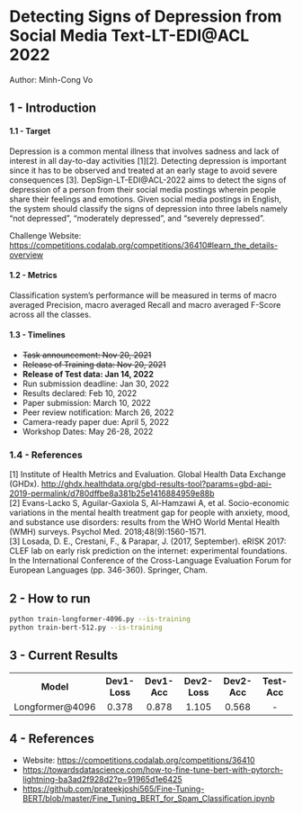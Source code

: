 # Detecting Signs of Depression from Social Media Text-LT-EDI@ACL 2022

Author: Minh-Cong Vo

## 1 - Introduction

#### 1.1 - Target

Depression is a common mental illness that involves sadness and lack of interest in all day-to-day activities [1][2]. Detecting depression is important since it has to be observed and treated at an early stage to avoid severe consequences [3]. DepSign-LT-EDI@ACL-2022 aims to detect the signs of depression of a person from their social media postings wherein people share their feelings and emotions. Given social media postings in English, the system should classify the signs of depression into three labels namely “not depressed”, “moderately depressed”, and “severely depressed”.

Challenge Website: https://competitions.codalab.org/competitions/36410#learn_the_details-overview

#### 1.2 - Metrics

Classification system’s performance will be measured in terms of macro averaged Precision, macro averaged Recall and macro averaged F-Score across all the classes.

#### 1.3 - Timelines

- ~~Task announcement: Nov 20, 2021~~
- ~~Release of Training data: Nov 20, 2021~~
- **Release of Test data: Jan 14, 2022**
- Run submission deadline: Jan 30, 2022
- Results declared: Feb 10, 2022
- Paper submission: March 10, 2022
- Peer review notification: March 26, 2022
- Camera-ready paper due: April 5, 2022
- Workshop Dates: May 26-28, 2022

### 1.4 - References

[1] Institute of Health Metrics and Evaluation. Global Health Data Exchange (GHDx). http://ghdx.healthdata.org/gbd-results-tool?params=gbd-api-2019-permalink/d780dffbe8a381b25e1416884959e88b \
[2] Evans-Lacko S, Aguilar-Gaxiola S, Al-Hamzawi A, et al. Socio-economic variations in the mental health treatment gap for people with anxiety, mood, and substance use disorders: results from the WHO World Mental Health (WMH) surveys. Psychol Med. 2018;48(9):1560-1571.\
[3] Losada, D. E., Crestani, F., & Parapar, J. (2017, September). eRISK 2017: CLEF lab on early risk prediction on the internet: experimental foundations. In the International Conference of the Cross-Language Evaluation Forum for European Languages (pp. 346-360). Springer, Cham.

## 2 - How to run

```bash
python train-longformer-4096.py --is-training
python train-bert-512.py --is-training
```
## 3 - Current Results

<table>
  <tr>
    <th>Model</th>
    <th><center>Dev1-Loss</center></th>
    <th><center>Dev1-Acc</center></th>
    <th><center>Dev2-Loss</center></th>
    <th><center>Dev2-Acc</center></th>
    <th><center>Test-Acc</center></th>
  </tr>
  <tr>
    <td>Longformer@4096</td>
    <td><center>0.378</center></td>
    <td><center>0.878</center></td>
    <td><center>1.105</center></td>
    <td><center>0.568</center></td>
    <td><center>-</center></td>
  </tr>
</table>

## 4 - References

- Website: https://competitions.codalab.org/competitions/36410
- https://towardsdatascience.com/how-to-fine-tune-bert-with-pytorch-lightning-ba3ad2f928d2?p=91965d1e6425
- https://github.com/prateekjoshi565/Fine-Tuning-BERT/blob/master/Fine_Tuning_BERT_for_Spam_Classification.ipynb
